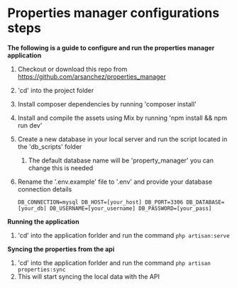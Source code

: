 # Properties manager configurations steps

**The following is a guide to configure and run the properties manager application**

1.  Checkout or download this repo from https://github.com/arsanchez/properties_manager

2.  'cd' into the project folder

3.  Install composer dependencies by running 'composer install'

4.  Install and compile the assets using Mix by running 'npm install && npm run dev'

5. Create a new database in your local server and run the script located in the 'db_scripts' folder

   1.  The default database name will be 'property_manager' you can change this is needed 

6. Rename the '.env.example' file to '.env' and provide  your database connection details 

   `DB_CONNECTION=mysql
    DB_HOST=[your_host]
    DB_PORT=3306
    DB_DATABASE=[your_db]
    DB_USERNAME=[your_username]
    DB_PASSWORD=[your_pass]`

**Running the application**

1. 'cd' into the application forlder and run the command `php artisan:serve`

**Syncing the properties from the api**

1. 'cd' into the application forlder and run the command `php artisan properties:sync`
2. This will start syncing the local data with the API
